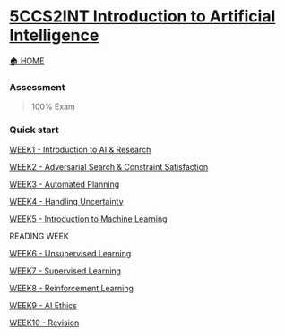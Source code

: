 # [5CCS2INT Introduction to Artificial Intelligence](https://keats.kcl.ac.uk/course/view.php?id=109922)

[🏠 HOME](README.md)

### Assessment 

> 100% Exam

### Quick start

[WEEK1 - Introduction to AI & Research](year2/5ccs2int/w1.md)

[WEEK2 - Adversarial Search & Constraint Satisfaction](year2/5ccs2int/w2.md)

[WEEK3 - Automated Planning](year2/5ccs2int/w3.md)

[WEEK4 - Handling Uncertainty](year2/5ccs2int/w4.md)

[WEEK5 - Introduction to Machine Learning](year2/5ccs2int/w5.md)

READING WEEK

[WEEK6 - Unsupervised Learning](year2/5ccs2int/w6.md)

[WEEK7 - Supervised Learning](year2/5ccs2int/w7.md)

[WEEK8 - Reinforcement Learning](year2/5ccs2int/w8.md)

[WEEK9 - AI Ethics](year2/5ccs2int/w9.md)

[WEEK10 - Revision](year2/5ccs2int/w10.md)
